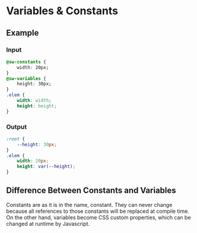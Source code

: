 # Variables & Constants

## Example

### Input

```css
@sw-constants {
    width: 20px;
}
@sw-variables {
    height: 30px;
}
.elem {
    width: width;
    height: height;
}
```

### Output

```css
:root {
    --height: 30px;
}
.elem {
    width: 20px;
    height: var(--height);
}
```

## Difference Between Constants and Variables

Constants are as it is in the name, constant. They can never change because all references to those constants will be replaced at compile time. On the other hand, variables become CSS custom properties, which can be changed at runtime by Javascript.